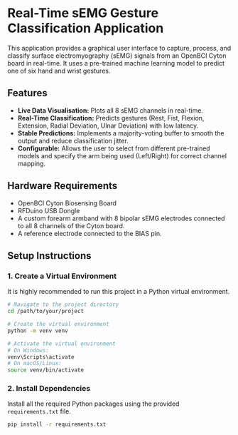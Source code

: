 # Real-Time sEMG Gesture Classification Application

This application provides a graphical user interface to capture, process, and classify surface electromyography (sEMG) signals from an OpenBCI Cyton board in real-time. It uses a pre-trained machine learning model to predict one of six hand and wrist gestures.

## Features

* **Live Data Visualisation:** Plots all 8 sEMG channels in real-time.
* **Real-Time Classification:** Predicts gestures (Rest, Fist, Flexion, Extension, Radial Deviation, Ulnar Deviation) with low latency.
* **Stable Predictions:** Implements a majority-voting buffer to smooth the output and reduce classification jitter.
* **Configurable:** Allows the user to select from different pre-trained models and specify the arm being used (Left/Right) for correct channel mapping.

## Hardware Requirements

* OpenBCI Cyton Biosensing Board
* RFDuino USB Dongle
* A custom forearm armband with 8 bipolar sEMG electrodes connected to all 8 channels of the Cyton board.
* A reference electrode connected to the BIAS pin.

## Setup Instructions

### 1. Create a Virtual Environment

It is highly recommended to run this project in a Python virtual environment.

```bash
# Navigate to the project directory
cd /path/to/your/project

# Create the virtual environment
python -m venv venv

# Activate the virtual environment
# On Windows:
venv\Scripts\activate
# On macOS/Linux:
source venv/bin/activate
```

### 2. Install Dependencies

Install all the required Python packages using the provided `requirements.txt` file.

```bash
pip install -r requirements.txt
```

